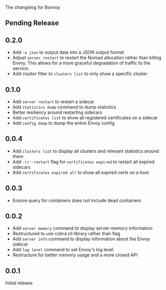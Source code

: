 The changelog for Bonvoy

## Pending Release

## 0.2.0

* Add `-o json` to output data into a JSON output format
* Adjust `server restart` to restart the Nomad allocation rather than killing Envoy.
  This allows for a more graceful degradation of traffic to the service.
* Add cluster filter to `clusters list` to only show a specific cluster

## 0.1.0

* Add `server restart` to restart a sidecar
* Add `statistics dump` command to dump statistics
* Better resiliency around restarting sidecars
* Add `certificates list` to show all registered certificates on a sidecar
* Add `config dump` to dump the entire Envoy config

## 0.0.4

* Add `clusters list` to display all clusters and relevant statistics around them
* Add `-r/--restart` flag for `certificates expired` to restart all expired sidecars
* Add `certificates expired all` to show all expired certs on a host

## 0.0.3

* Ensure query for containers does not include dead containers

## 0.0.2

* Add `server memory` command to display server memory information
* Restructured to use cobra cli library rather than flag
* Add `server info` command to display information about the Envoy sidecar
* Add `log level` command to set Envoy's log level
* Restructure for better memory usage and a more closed API

## 0.0.1

Initial release